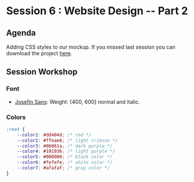 # Session 6 : Website Design -- Part 2

## Agenda

Adding CSS styles to our mockup. If you missed last session you can download the project [here](https://drive.google.com/file/d/1GZ6wwVA8y8xB1MGnHP83F0G3F7-NgrKe/view?usp=sharing).

## Session Workshop

### Font

- [Josefin Sans](https://fonts.google.com/specimen/Josefin+Sans?query=jose): Weight: {400, 600} normal and italic.

### Colors

```css
:root {
	--color1: #dd404d; /* red */
	--color2: #ffeae6; /* light crimson */
	--color3: #06061a; /* dark purple */
	--color4: #191936; /* light purple */
	--color5: #000000; /* black color */
	--color6: #fefefe; /* white color */
	--color7: #afafaf; /* gray color */
}
```
